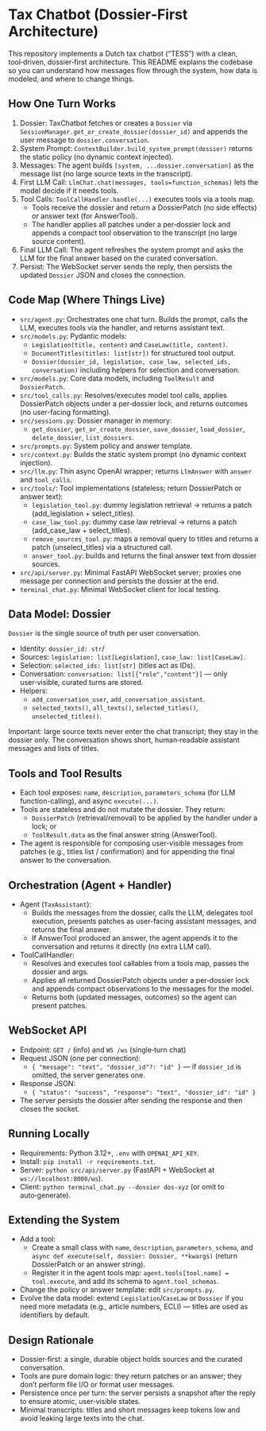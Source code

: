 # Tax Chatbot (Dossier‑First Architecture)

This repository implements a Dutch tax chatbot (“TESS”) with a clean, tool‑driven, dossier‑first architecture. This README explains the codebase so you can understand how messages flow through the system, how data is modeled, and where to change things.

## How One Turn Works

1) Dossier: TaxChatbot fetches or creates a `Dossier` via `SessionManager.get_or_create_dossier(dossier_id)` and appends the user message to `dossier.conversation`.
2) System Prompt: `ContextBuilder.build_system_prompt(dossier)` returns the static policy (no dynamic context injected).
3) Messages: The agent builds `[system, ...dossier.conversation]` as the message list (no large source texts in the transcript).
4) First LLM Call: `LlmChat.chat(messages, tools=function_schemas)` lets the model decide if it needs tools.
5) Tool Calls: `ToolCallHandler.handle(...)` executes tools via a tools map.
   - Tools receive the dossier and return a DossierPatch (no side effects) or answer text (for AnswerTool).
   - The handler applies all patches under a per‑dossier lock and appends a compact tool observation to the transcript (no large source content).
6) Final LLM Call: The agent refreshes the system prompt and asks the LLM for the final answer based on the curated conversation.
7) Persist: The WebSocket server sends the reply, then persists the updated `Dossier` JSON and closes the connection.

## Code Map (Where Things Live)

- `src/agent.py`: Orchestrates one chat turn. Builds the prompt, calls the LLM, executes tools via the handler, and returns assistant text.
- `src/models.py`: Pydantic models:
  - `Legislation(title, content)` and `CaseLaw(title, content)`.
  - `DocumentTitles(titles: list[str])` for structured tool output.
  - `Dossier(dossier_id, legislation, case_law, selected_ids, conversation)` including helpers for selection and conversation.
- `src/models.py`: Core data models, including `ToolResult` and `DossierPatch`.
- `src/tool_calls.py`: Resolves/executes model tool calls, applies DossierPatch objects under a per‑dossier lock, and returns outcomes (no user-facing formatting).
- `src/sessions.py`: Dossier manager in memory:
  - `get_dossier`, `get_or_create_dossier`, `save_dossier`, `load_dossier`, `delete_dossier`, `list_dossiers`.
- `src/prompts.py`: System policy and answer template.
- `src/context.py`: Builds the static system prompt (no dynamic context injection).
- `src/llm.py`: Thin async OpenAI wrapper; returns `LlmAnswer` with `answer` and `tool_calls`.
- `src/tools/`: Tool implementations (stateless; return DossierPatch or answer text):
  - `legislation_tool.py`: dummy legislation retrieval → returns a patch (add_legislation + select_titles).
  - `case_law_tool.py`: dummy case law retrieval → returns a patch (add_case_law + select_titles).
  - `remove_sources_tool.py`: maps a removal query to titles and returns a patch (unselect_titles) via a structured call.
  - `answer_tool.py`: builds and returns the final answer text from dossier sources.
- `src/api/server.py`: Minimal FastAPI WebSocket server; proxies one message per connection and persists the dossier at the end.
- `terminal_chat.py`: Minimal WebSocket client for local testing.

## Data Model: Dossier

`Dossier` is the single source of truth per user conversation.

- Identity: `dossier_id: str`/
- Sources: `legislation: list[Legislation]`, `case_law: list[CaseLaw]`.
- Selection: `selected_ids: list[str]` (titles act as IDs).
- Conversation: `conversation: list[{"role","content"}]` — only user‑visible, curated turns are stored.
- Helpers:
  - `add_conversation_user`, `add_conversation_assistant`.
  - `selected_texts()`, `all_texts()`, `selected_titles()`, `unselected_titles()`.

Important: large source texts never enter the chat transcript; they stay in the dossier only. The conversation shows short, human‑readable assistant messages and lists of titles.

## Tools and Tool Results

- Each tool exposes: `name`, `description`, `parameters_schema` (for LLM function-calling), and async `execute(...)`.
- Tools are stateless and do not mutate the dossier. They return:
  - `DossierPatch` (retrieval/removal) to be applied by the handler under a lock; or
  - `ToolResult.data` as the final answer string (AnswerTool).
- The agent is responsible for composing user-visible messages from patches (e.g., titles list / confirmation) and for appending the final answer to the conversation.

## Orchestration (Agent + Handler)

- Agent (`TaxAssistant`):
  - Builds the messages from the dossier, calls the LLM, delegates tool execution, presents patches as user-facing assistant messages, and returns the final answer.
  - If AnswerTool produced an answer, the agent appends it to the conversation and returns it directly (no extra LLM call).
- ToolCallHandler:
  - Resolves and executes tool callables from a tools map, passes the dossier and args.
  - Applies all returned DossierPatch objects under a per‑dossier lock and appends compact observations to the messages for the model.
  - Returns both (updated messages, outcomes) so the agent can present patches.

## WebSocket API

- Endpoint: `GET /` (info) and `WS /ws` (single‑turn chat)
- Request JSON (one per connection):
  - `{ "message": "text", "dossier_id"?: "id" }` — if `dossier_id` is omitted, the server generates one.
- Response JSON:
  - `{ "status": "success", "response": "text", "dossier_id": "id" }`
- The server persists the dossier after sending the response and then closes the socket.

## Running Locally

- Requirements: Python 3.12+, `.env` with `OPENAI_API_KEY`.
- Install: `pip install -r requirements.txt`.
- Server: `python src/api/server.py` (FastAPI + WebSocket at `ws://localhost:8000/ws`).
- Client: `python terminal_chat.py --dossier dos-xyz` (or omit to auto‑generate).

## Extending the System

- Add a tool:
  - Create a small class with `name`, `description`, `parameters_schema`, and `async def execute(self, dossier: Dossier, **kwargs)` (return DossierPatch or an answer string).
  - Register it in the agent tools map: `agent.tools[tool.name] = tool.execute`, and add its schema to `agent.tool_schemas`.
- Change the policy or answer template: edit `src/prompts.py`.
- Evolve the data model: extend `Legislation`/`CaseLaw` or `Dossier` if you need more metadata (e.g., article numbers, ECLI) — titles are used as identifiers by default.

## Design Rationale

- Dossier‑first: a single, durable object holds sources and the curated conversation.
- Tools are pure domain logic: they return patches or an answer; they don’t perform file I/O or format user messages.
- Persistence once per turn: the server persists a snapshot after the reply to ensure atomic, user‑visible states.
- Minimal transcripts: titles and short messages keep tokens low and avoid leaking large texts into the chat.

